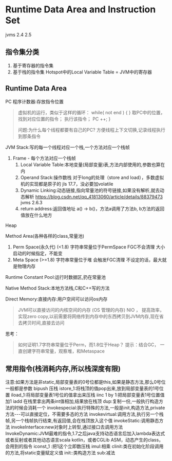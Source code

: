 # Runtime Data Area and Instruction Set

jvms 2.4 2.5

## 指令集分类

1. 基于寄存器的指令集
2. 基于栈的指令集
   Hotspot中的Local Variable Table = JVM中的寄存器

## Runtime Data Area

PC 程序计数器:存放指令位置
>
> 虚拟机的运行，类似于这样的循环：
> while( not end ) { }
> 取PC中的位置，找到对应位置的指令；
> 执行该指令；
> PC ++;
> }
>
>问题:为什么每个线程都要有自己的PC?
>方便线程上下文切换,记录线程执行到那条指令

JVM Stack:写的每一个线程对应一个栈,一个方法对应一个栈帧
1. Frame - 每个方法对应一个栈帧
   1. Local Variable Table:本地变量(局部变量)表,方法内部使用的,参数也算在内
   2. Operand Stack:操作数栈
      对于long的处理（store and load），多数虚拟机的实现都是原子的
      jls 17.7，没必要加volatile
   3. Dynamic Linking:动态链接,指向常量池的符号链接,如果没有解析,就去动态解析
       https://blog.csdn.net/qq_41813060/article/details/88379473 
      jvms 2.6.3
   4. return address:返回值地址
      a() -> b()，方法a调用了方法b, b方法的返回值放在什么地方

Heap

Method Area(各种各样的class,常量池)
1. Perm Space(永久代) (<1.8)
   字符串常量位于PermSpace
   FGC不会清理
   大小启动的时候指定，不能变
2. Meta Space (>=1.8)
   字符串常量位于堆
   会触发FGC清理
   不设定的话，最大就是物理内存

Runtime Constant Pool:运行时数据区,扔在常量池

Native Method Stack:本地方法栈,C和C++写的方法

Direct Memory:直接内存:用户空间可以访问os内存
> JVM可以直接访问的内核空间的内存 (OS 管理的内存)
> NIO ， 提高效率，实现zero copy,以前需要将网络传到内存中的东西拷贝到JVM内存,现在省去拷贝时间,直接去访问

思考：
> 如何证明1.7字符串常量位于Perm，而1.8位于Heap？
> 提示：结合GC， 一直创建字符串常量，观察堆，和Metaspace


## 常用指令(栈消耗内存,所以栈深度有限)
注意:如果方法是非static,局部变量表的0号位都是this,如果是静态方法,那么0号位一般都是参数
bipush 压栈
istore_1:将栈顶的值pop出来,放到局部变量表的1号位置
iload_1:将局部变量表1号位的值拿出来压栈
iinc 1 by 1:把局部变量表1号位置值加1
iadd 在栈里拿出两条int值相加,结果放在栈顶
dup:复制一份,一般执行构造方法的时候会消耗一个
invokespecial:执行特殊的方法,一般是init,构造方法,private 方法---可以直接定位，不需要多态的方法
invokevirtual:调用方法,执行另一个栈帧,另一个栈帧执行结束,有返回值,会在栈顶放入这个值
invokeStatic:调用静态方法
invokeInterface:new对象时上转型,通过接口去调用方法
InvokeDynamic:JVM最难的指令,1.7之后java支持动态语言后加入lambda表达式或者反射或者其他动态语言scala kotlin，或者CGLib ASM，动态产生的class，会用到的指令
iconst_1 :把1这个立即数压栈
imul:相乘
clinit:类在初始化阶段调用的方法,将static变量赋定义值
init::类构造方法
sub:减法

